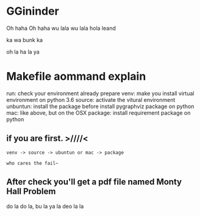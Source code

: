 # GGininder

Oh haha Oh haha
wu lala wu lala hola leand

ka wa bunk ka

oh la ha la ya

# Makefile aommand explain

run: check your environment already prepare
venv: make you install virtual environment on python 3.6
source: activate the vitural environment
unbuntun: install the package before install pygraphviz package on python
mac: like above, but on the OSX
package: install requirement package on python

## if you are first. >////<
	venv -> source -> ubuntun or mac -> package

	who cares the fail~


## After check you'll get a pdf file named Monty Hall Problem 

do la do la, bu la ya la deo la la